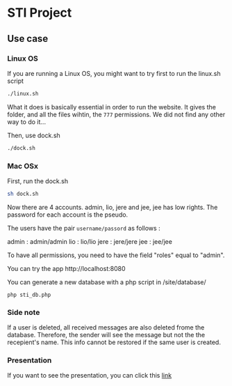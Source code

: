 # STI Project

## Use case

### Linux OS
If you are running a Linux OS, you might want to try first to run the linux.sh script

```bash 
./linux.sh
```

What it does is basically essential in order to run the website. 
It gives the folder, and all the files wihtin, the `777` permissions. 
We did not find any other way to do it...

Then, use dock.sh 

```bash 
./dock.sh
```

### Mac OSx

First, run the dock.sh

```bash 
sh dock.sh
```

Now there are 4 accounts. admin, lio, jere and jee, jee has low rights. The password for each account is the pseudo.

The users have the pair `username/passord` as follows : 

admin : admin/admin
lio : lio/lio
jere : jere/jere
jee : jee/jee

To have all permissions, you need to have the field "roles" equal to "admin".

You can try the app    http://localhost:8080

You can generate a new database with a php script in /site/database/ 

```php sti_db.php```


### Side note

If a user is deleted, all received messages are also deleted frome the database.
Therefore, the sender will see the message but not the the recepient's name.
This info cannot be restored if the same user is created.

### Presentation

If you want to see the presentation, you can click this [link]("https://drive.google.com/file/d/1Q9Wm9puHtIDBFwBjJOAPY7M6vtDM3wTS/view?usp=sharing")


